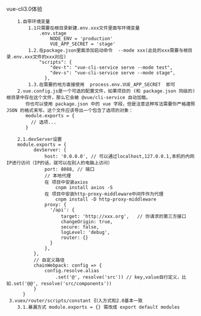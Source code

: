 vue-cli3.0体验

        1.自带环境变量
            1.1只需要在根目录新建.env.xxx文件里面写环境变量
                .env.stage
                    NODE_ENV = 'production'
                    VUE_APP_SECRET = 'stage'
            1.2.在package.json里面添加启动命令  --mode xxx(此处的xxx需要与根目录.env.xxx文件的xxx对应)
                "scripts": {
                    "dev-t": "vue-cli-service serve --mode test",
                    "dev-s": "vue-cli-service serve --mode stage",
                  },
            1.3.在需要的地方直接使用  process.env.VUE_APP_SECRET  即可
        2.vue.config.js是一个可选的配置文件，如果项目的 (和 package.json 同级的) 根目录中存在这个文件，那么它会被 @vue/cli-service 自动加载。
           你也可以使用 package.json 中的 vue 字段，但是注意这种写法需要你严格遵照 JSON 的格式来写。这个文件应该导出一个包含了选项的对象：
           module.exports = {
             // 选项...
           }

        2.1.devServer设置
        module.exports = {
              devServer: {
                  host: '0.0.0.0', // 可以通过localhost,127.0.0.1,本机的内网IP进行访问（IP的话，就可以在别人的电脑上访问）
                  port: 8088, // 端口
                  // 本地代理
                  在 项目中安装axios
                      cnpm install axios -S
                  在 项目中安装http-proxy-middleware中间件作为代理
                      cnpm install -D http-proxy-middleware
                  proxy: {
                    '/api': {
                        target: 'http://xxx.org',   // 你请求的第三方接口
                        changeOrigin: true,
                        secure: false,
                        logLevel: 'debug',
                        router: {}
                    }
                  },
              },
              // 自定义路径
              chainWebpack: config => {
                  config.resolve.alias
                      .set('@', resolve('src')) // key,value自行定义，比如.set('@@', resolve('src/components'))
              }
          }
     3.vuex/router/scripts/constant 引入方式和2.0基本一致
        3.1.暴漏方式 module.exports = {} 需改成 export default modules
